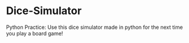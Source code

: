 # Dice-Simulator
Python Practice: Use this dice simulator made in python for the next time you play a board game!
